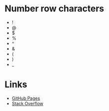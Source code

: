 # Number row characters

- ! 
- @  
- $ 
- % 
- ^
- &  
- ( 
- ) 
- _ 

# Links

- [GitHub Pages](https://pages.github.com/)
- [Stack Overflow](https://stackoverflow.com/)
